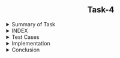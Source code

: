 <h2 align="center">Task-4</h2>

<details>
  <summary> Summary of Task </summary>
  <ul>
    <br>
    <li> Create a testScript to analyse reliability of the Evaluation script .</li>
  </ul>
</details>

<details>
<summary> INDEX </summary>
  <ul>
    <br>
    <li> Test cases</li>
    <li> Implementation </li>
    <li> Conclusion  </li>
  </ul>
  </details>
  
<details>
  <summary> Test Cases </summary>
  
|S.NO|Test Cases|Test Case Description|Expected Result|Test Status|
|:----:|:-----:|:-----:|:-----:|:-----:|
|1|**Published Url** |Spread sheet link published by using publish to web option from file of spreadsheet and select the .csv format |Url should be published|**PASS** |
|2|**The path of commands  is declared in Variable** |I declared the path of commands in variables in the configuration file which i used in the script file. |Path of command should be declare in the variable |**PASS**|
|3|**Google spread sheet downloaded in CSV format** |I used wget with -q option with url of the google spread sheet to download in csv format -q option is used for silently downloaded <br/> I used this $WGET $WGETOPT1 $MYURL01 and $MYURL02 the value of these variable extracting from the configuration file |Google spreadsheet in csv format should be downloaded |**PASS** |
|4|**Rename downloaded files**|Renamed  files by using mv command  <br/> I used this $MV $OLDFILENAME1 $NEWFILENAME1  the value of these variable extract from the configuration file |Files should be renamed|**PASS** |
|5 |**DISPLAY THE OUTPUT using configuration file** | I used the source of configuration file in the script and run the script  <br/> I used  this to extract the required column (awk -F "," '{print "Name :",$name1, "\n", "Sum :",$average1* z "\n", "Average :",$average1, "\n"}') |Script should be run and display the output |**PASS** |
|6 |**Adding the column in the spreadsheet** |Add the column in the spreadsheet and gives the word to all students |Output should be updated |**PASS** |
|7 |**Adding the row in the spreadsheet** |Add the row in the spreadsheet and gives the word in all the columns |Output should be updated |**PASS** |
|8 |**log file** |when script run all logs genrate in log file |log should be genrated successfully in log file |**pass** |
  
</details>


<details>
  <summary> Implementation </summary>
  
I have  create a new test script. In the first step we have downloaded the google sheet & added some content from previos evaluation script so that the test script can generate same kind of data formate to test or compair the output of both scripts. After that the generated output data will store in  datafile  folder. After that we will compair Script data file and Test data file using diff command.
  
 </details>
 
 <details>
  <summary> Conclusion </summary>
  
  I would like to share my experience while doing this work. The given script is doing its job correctly.
  
  </details>

